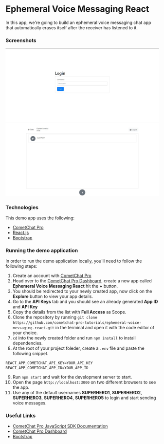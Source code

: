 # Ephemeral Voice Messaging React

In this app, we're going to build an ephemeral voice messaging chat app that automatically erases itself after the receiver has listened to it.

### Screenshots

![Login Page](screenshots/login.jpg)
![Chat Page](screenshots/chat.jpg)

### Technologies

This demo app uses the following:

- [CometChat Pro](https://cometchat.com)
- [React.js](https://reactjs.org)
- [Bootstrap](https://getbootstrap.com)

### Running the demo application

In order to run the demo application locally, you'll need to follow the following steps:

1. Create an account with [CometChat Pro](https://cometchat.com)
2. Head over to the [CometChat Pro Dashboard](https://app.cometchat.com/#/apps), create a new app called **Ephemeral Voice Messaging React** hit the **+** button.
3. You should be redirected to your newly created app, now click on the **Explore** button to view your app details.
4. Go to the **API Keys** tab and you should see an already generated **App ID** and **API Key**
5. Copy the details from the list with **Full Access** as Scope.
6. Clone the repository by running `git clone https://github.com/cometchat-pro-tutorials/ephemeral-voice-messaging-react.git` in the terminal and open it with the code editor of your choice.
7. `cd` into the newly created folder and run `npm install` to install dependencies.
8. At the root of your project foleder, create a `.env` file and paste the following snippet.

```
REACT_APP_COMETCHAT_API_KEY=YOUR_API_KEY
REACT_APP_COMETCHAT_APP_ID=YOUR_APP_ID
```

9. Run `npm start` and wait for the development server to start.
10. Open the page `http://localhost:3000` on two different browsers to see the app.
11. Use any of the default usernames **SUPERHERO1**, **SUPERHERO2**, **SUPERHERO3**, **SUPERHERO4**, **SUPERHERO5** to login and start sending voice messages.

### Useful Links

- [CometChat Pro JavaScript SDK Documentation](https://prodocs.cometchat.com/docs/js-quick-start)
- [CometChat Pro Dashboard](https://app.cometchat.com/#/apps)
- [Bootstrap](https://getbootstrap.com)
